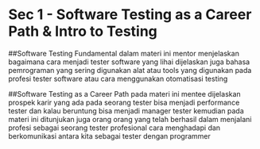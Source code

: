 # Sec 1 - Software Testing as a Career Path & Intro to Testing

##Software Testing Fundamental
dalam materi ini mentor menjelaskan bagaimana cara menjadi tester software yang lihai
dijelaskan juga bahasa pemrograman yang sering digunakan
alat atau tools yang digunakan pada profesi tester software atau cara menggunakan otomatisasi testing


##Software Testing as a Career Path
pada materi ini mentee dijelaskan prospek karir yang ada pada seorang tester bisa menjadi performance tester dan kalau beruntung bisa menjadi manager tester
kemudian pada materi ini ditunjukan juga orang orang yang telah berhasil dalam menjalani profesi sebagai seorang tester profesional
cara menghadapi dan berkomunikasi antara kita sebagai tester dengan programmer